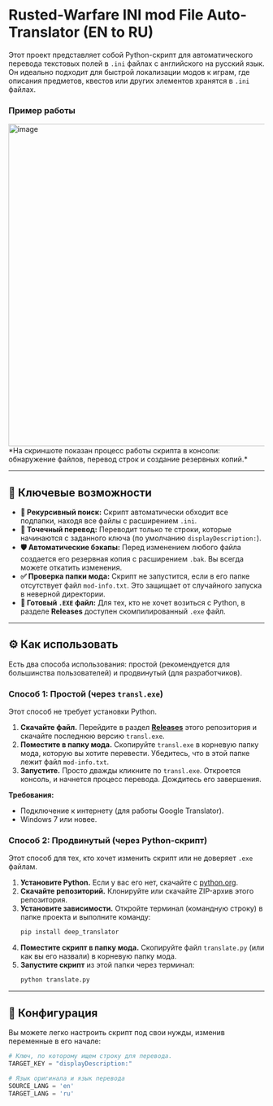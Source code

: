 # Rusted-Warfare INI mod File Auto-Translator (EN to RU)

Этот проект представляет собой Python-скрипт для автоматического перевода текстовых полей в `.ini` файлах с английского на русский язык. Он идеально подходит для быстрой локализации модов к играм, где описания предметов, квестов или других элементов хранятся в `.ini` файлах.

### Пример работы

<img width="1129" height="634" alt="image" src="https://github.com/user-attachments/assets/dc2ce23a-bcf6-4af6-9f54-310bef1884cc" />
*На скриншоте показан процесс работы скрипта в консоли: обнаружение файлов, перевод строк и создание резервных копий.*

---

## 🚀 Ключевые возможности

*   **🔎 Рекурсивный поиск:** Скрипт автоматически обходит все подпапки, находя все файлы с расширением `.ini`.
*   **🎯 Точечный перевод:** Переводит только те строки, которые начинаются с заданного ключа (по умолчанию `displayDescription:`).
*   **🛡️ Автоматические бэкапы:** Перед изменением любого файла создается его резервная копия с расширением `.bak`. Вы всегда можете откатить изменения.
*   **✅ Проверка папки мода:** Скрипт не запустится, если в его папке отсутствует файл `mod-info.txt`. Это защищает от случайного запуска в неверной директории.
*   **🚀 Готовый `.EXE` файл:** Для тех, кто не хочет возиться с Python, в разделе **Releases** доступен скомпилированный `.exe` файл.

---

## ⚙️ Как использовать

Есть два способа использования: простой (рекомендуется для большинства пользователей) и продвинутый (для разработчиков).

### Способ 1: Простой (через `transl.exe`)

Этот способ не требует установки Python.

1.  **Скачайте файл.** Перейдите в раздел [**Releases**](https://github.com/cat228608/Rusted-Warfare-Mod-translator/releases) этого репозитория и скачайте последнюю версию `transl.exe`.
2.  **Поместите в папку мода.** Скопируйте `transl.exe` в корневую папку мода, которую вы хотите перевести. Убедитесь, что в этой папке лежит файл `mod-info.txt`.
3.  **Запустите.** Просто дважды кликните по `transl.exe`. Откроется консоль, и начнется процесс перевода. Дождитесь его завершения.

**Требования:**
*   Подключение к интернету (для работы Google Translator).
*   Windows 7 или новее.

### Способ 2: Продвинутый (через Python-скрипт)

Этот способ для тех, кто хочет изменить скрипт или не доверяет `.exe` файлам.

1.  **Установите Python.** Если у вас его нет, скачайте с [python.org](https://www.python.org/).
2.  **Скачайте репозиторий.** Клонируйте или скачайте ZIP-архив этого репозитория.
3.  **Установите зависимости.** Откройте терминал (командную строку) в папке проекта и выполните команду:
    ```bash
    pip install deep_translator
    ```
4.  **Поместите скрипт в папку мода.** Скопируйте файл `translate.py` (или как вы его назвали) в корневую папку мода.
5.  **Запустите скрипт** из этой папки через терминал:
    ```bash
    python translate.py
    ```

---

## 🔧 Конфигурация

Вы можете легко настроить скрипт под свои нужды, изменив переменные в его начале:

```python
# Ключ, по которому ищем строку для перевода.
TARGET_KEY = "displayDescription:"

# Язык оригинала и язык перевода
SOURCE_LANG = 'en'
TARGET_LANG = 'ru'
